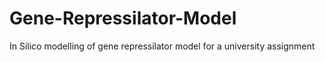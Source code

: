 # Gene-Repressilator-Model
In Silico modelling of gene repressilator model for a university assignment
